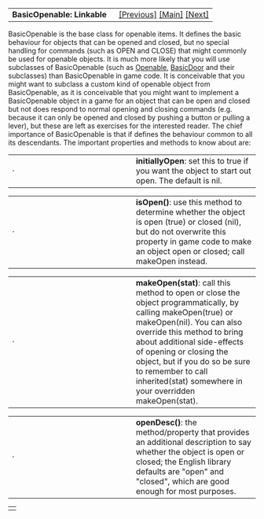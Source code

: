 <table width="100%" data-border="0" data-cellspacing="0"
data-cellpadding="3" data-bgcolor="#C0C0C0">
<colgroup>
<col style="width: 50%" />
<col style="width: 50%" />
</colgroup>
<tbody>
<tr>
<td style="text-align: left;"><strong>BasicOpenable: Linkable<br />
</strong></td>
<td style="text-align: right;"><a href="openable.htm">[Previous]</a> <a
href="generalintroduction.htm">[Main]</a> <a
href="lightandfire-introduction.htm">[Next]</a></td>
</tr>
</tbody>
</table>

  
BasicOpenable is the base class for openable items. It defines the basic
behaviour for objects that can be opened and closed, but no special
handling for commands (such as OPEN and CLOSE) that might commonly be
used for openable objects. It is much more likely that you will use
subclasses of BasicOpenable (such as [Openable](openable.htm),
[BasicDoor](basicdoor.htm) and their subclasses) than BasicOpenable in
game code. It is conceivable that you might want to subclass a custom
kind of openable object from BasicOpenable, as it is conceivable that
you might want to implement a BasicOpenable object in a game for an
object that can be open and closed but not does respond to normal
opening and closing commands (e.g. because it can only be opened and
closed by pushing a button or pulling a lever), but these are left as
exercises for the interested reader. The chief importance of
BasicOpenable is that if defines the behaviour common to all its
descendants. The important properties and methods to know about are:  
  

<table data-border="0" data-cellpadding="0" data-cellspacing="0">
<colgroup>
<col style="width: 50%" />
<col style="width: 50%" />
</colgroup>
<tbody>
<tr data-valign="top">
<td width="14"><strong></strong>·<strong></strong></td>
<td><strong>initiallyOpen</strong>: set this to true if you want the
object to start out open. The default is nil.  <br />
</td>
</tr>
</tbody>
</table>

<table data-border="0" data-cellpadding="0" data-cellspacing="0">
<colgroup>
<col style="width: 50%" />
<col style="width: 50%" />
</colgroup>
<tbody>
<tr data-valign="top">
<td width="14"><strong></strong>·<strong></strong></td>
<td><strong>isOpen()</strong>: use this method to determine whether the
object is open (true) or closed (nil), but do not overwrite this
property in game code to make an object open or closed; call makeOpen
instead.  <br />
</td>
</tr>
</tbody>
</table>

<table data-border="0" data-cellpadding="0" data-cellspacing="0">
<colgroup>
<col style="width: 50%" />
<col style="width: 50%" />
</colgroup>
<tbody>
<tr data-valign="top">
<td width="14"><strong></strong>·<strong></strong></td>
<td><strong>makeOpen(stat)</strong>: call this method to open or close
the object programmatically, by calling makeOpen(true) or makeOpen(nil).
You can also override this method to bring about additional side-effects
of opening or closing the object, but if you do so be sure to remember
to call inherited(stat) somewhere in your overridden makeOpen(stat).
 <br />
</td>
</tr>
</tbody>
</table>

<table data-border="0" data-cellpadding="0" data-cellspacing="0">
<colgroup>
<col style="width: 50%" />
<col style="width: 50%" />
</colgroup>
<tbody>
<tr data-valign="top">
<td width="14"><strong></strong>·<strong></strong></td>
<td><strong>openDesc()</strong>: the method/property that provides an
additional description to say whether the object is open or closed; the
English library defaults are "open" and "closed", which are good enough
for most purposes.  <br />
</td>
</tr>
</tbody>
</table>

|     |
|-----|
|     |
